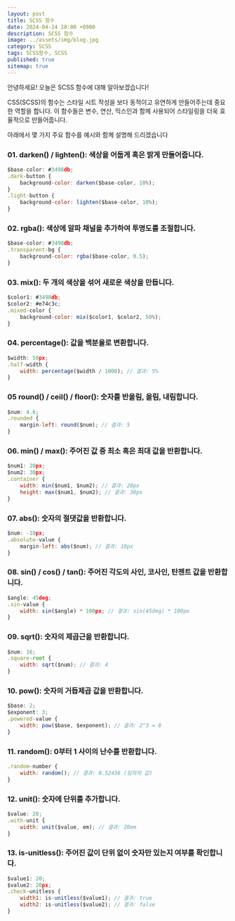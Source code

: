```yaml
---
layout: post
title: SCSS 함수
date: 2024-04-24 18:00 +0900
description: SCSS 함수
image: ../assets/img/blog.jpg
category: SCSS
tags: SCSS함수, SCSS
published: true
sitemap: true
---
```



안녕하세요!
오늘은 SCSS 함수에 대해 알아보겠습니다!

CSS(SCSS)의 함수는 스타일 시트 작성을 보다 동적이고 유연하게 만들어주는데 중요한 역할을 합니다.
이 함수들은 변수, 연산, 믹스인과 함께 사용되어 스타일링을 더욱 효율적으로 만들어줍니다. 

아래에서 몇 가지 주요 함수를 예시와 함께 설명해 드리겠습니다

### 01. darken() / lighten(): 색상을 어둡게 혹은 밝게 만들어줍니다.

````javascript
$base-color: #3498db;
.dark-button {
    background-color: darken($base-color, 10%);
}
.light-button {
    background-color: lighten($base-color, 10%);
}
````


### 02. rgba(): 색상에 알파 채널을 추가하여 투명도를 조절합니다.

````javascript
$base-color: #3498db;
.transparent-bg {
    background-color: rgba($base-color, 0.5);
}
````


### 03. mix(): 두 개의 색상을 섞어 새로운 색상을 만듭니다.

````javascript
$color1: #3498db;
$color2: #e74c3c;
.mixed-color {
    background-color: mix($color1, $color2, 50%);
}
````


### 04. percentage(): 값을 백분율로 변환합니다.

````javascript
$width: 50px;
.half-width {
    width: percentage($width / 1000); // 결과: 5%
}
````


### 05 round() / ceil() / floor(): 숫자를 반올림, 올림, 내림합니다.

````javascript
$num: 4.6;
.rounded {
    margin-left: round($num); // 결과: 5
}
````


### 06. min() / max(): 주어진 값 중 최소 혹은 최대 값을 반환합니다.

````javascript
$num1: 20px;
$num2: 30px;
.container {
    width: min($num1, $num2); // 결과: 20px
    height: max($num1, $num2); // 결과: 30px
}
````


### 07. abs(): 숫자의 절댓값을 반환합니다.

````javascript
$num: -10px;
.absolute-value {
    margin-left: abs($num); // 결과: 10px
}
````


### 08. sin() / cos() / tan(): 주어진 각도의 사인, 코사인, 탄젠트 값을 반환합니다.

````javascript
$angle: 45deg;
.sin-value {
    width: sin($angle) * 100px; // 결과: sin(45deg) * 100px
}
````


### 09. sqrt(): 숫자의 제곱근을 반환합니다.

````javascript
$num: 16;
.square-root {
    width: sqrt($num); // 결과: 4
}
````


### 10. pow(): 숫자의 거듭제곱 값을 반환합니다.

````javascript
$base: 2;
$exponent: 3;
.powered-value {
    width: pow($base, $exponent); // 결과: 2^3 = 8
}
````

### 11. random(): 0부터 1 사이의 난수를 반환합니다.

````javascript
.random-number {
    width: random(); // 결과: 0.52436 (임의의 값)
}
````

### 12. unit(): 숫자에 단위를 추가합니다.

````javascript
$value: 20;
.with-unit {
    width: unit($value, em); // 결과: 20em
}
````

### 13. is-unitless(): 주어진 값이 단위 없이 숫자만 있는지 여부를 확인합니다.

````javascript
$value1: 20;
$value2: 20px;
.check-unitless {
    width1: is-unitless($value1); // 결과: true
    width2: is-unitless($value2); // 결과: false
}
````

